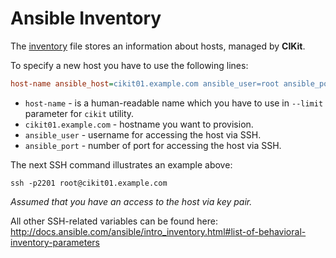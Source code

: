 # Ansible Inventory

The [inventory](../../../inventory) file stores an information about hosts, managed by **CIKit**.

To specify a new host you have to use the following lines:

```ini
host-name ansible_host=cikit01.example.com ansible_user=root ansible_port=2201
```

- `host-name` - is a human-readable name which you have to use in `--limit` parameter for `cikit` utility.
- `cikit01.example.com` - hostname you want to provision.
- `ansible_user` - username for accessing the host via SSH.
- `ansible_port` - number of port for accessing the host via SSH.

The next SSH command illustrates an example above:

```shell
ssh -p2201 root@cikit01.example.com
```

*Assumed that you have an access to the host via key pair.*

All other SSH-related variables can be found here: http://docs.ansible.com/ansible/intro_inventory.html#list-of-behavioral-inventory-parameters
